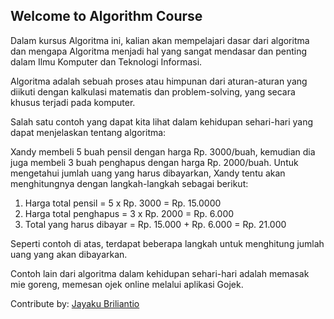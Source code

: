 ## Welcome to Algorithm Course

Dalam kursus Algoritma ini, kalian akan mempelajari dasar dari
algoritma dan mengapa Algoritma menjadi hal yang sangat mendasar dan
penting dalam Ilmu Komputer dan Teknologi Informasi.

Algoritma adalah sebuah proses atau himpunan dari aturan-aturan yang
diikuti dengan kalkulasi matematis dan problem-solving, yang secara
khusus terjadi pada komputer.

Salah satu contoh yang dapat kita lihat dalam kehidupan sehari-hari
yang dapat menjelaskan tentang algoritma:

Xandy membeli 5 buah pensil dengan harga Rp. 3000/buah, kemudian dia
juga membeli 3 buah penghapus dengan harga Rp. 2000/buah. Untuk
mengetahui jumlah uang yang harus dibayarkan, Xandy tentu akan menghitungnya
dengan langkah-langkah sebagai berikut:
1. Harga total pensil 
   = 5 x Rp. 3000 
   = Rp. 15.0000
2. Harga total penghapus
   = 3 x Rp. 2000 
   = Rp. 6.000
3. Total yang harus dibayar 
   = Rp. 15.000 + Rp. 6.000
   = Rp. 21.000

Seperti contoh di atas, terdapat beberapa langkah untuk menghitung jumlah uang yang akan dibayarkan. 

Contoh lain dari algoritma dalam kehidupan sehari-hari adalah memasak mie goreng,
memesan ojek online melalui aplikasi Gojek.



Contribute by: [Jayaku Briliantio](https://www.linkedin.com/in/neartojayakubriliantio)
